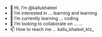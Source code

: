 - 👋 Hi, I’m @kallukhaleel
- 👀 I’m interested in ... learning and learning 
- 🌱 I’m currently learning ... coding 
- 💞️ I’m looking to collaborate on ... ...
- 📫 How to reach me ... kallu_khaleel_klz_

<!---
kallukhaleel/kallukhaleel is a ✨ special ✨ repository because its `README.md` (this file) appears on your GitHub profile.
You can click the Preview link to take a look at your changes.
--->
